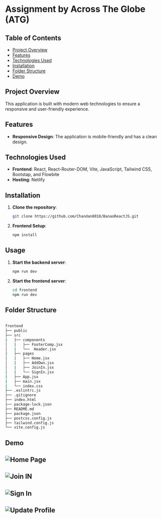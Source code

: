 # Assignment by Across The Globe (ATG)

## Table of Contents
- [Project Overview](#project-overview)
- [Features](#features)
- [Technologies Used](#technologies-used)
- [Installation](#installation)
- [Folder Structure](#folder-structure)
- [Demo](#demo)

## Project Overview
This application is built with modern web technologies to ensure a responsive and user-friendly experience.

## Features
- **Responsive Design**: The application is mobile-friendly and has a clean design.

## Technologies Used
- **Frontend**: React, React-Router-DOM, Vite, JavaScript, Tailwind CSS, Bootstap, and Flowbite
- **Hosting**: Netlify

## Installation

1. **Clone the repository**:
    ```bash
    git clone https://github.com/Chandan8018/BanaoReactJS.git

    ```

2. **Frontend Setup**:
    ```bash
    npm install
    ```

## Usage
1. **Start the backend server**:
    ```bash
    npm run dev
    ```

2. **Start the frontend server**:
    ```bash
    cd frontend
    npm run dev
    ```


## Folder Structure

```sh
  
frontend
├── public
├── src
|   ├── components
│   |   ├── FooterComp.jsx
│   |   └──  Header.jsx 
|   ├── pages
│   |   ├── Home.jsx
│   |   ├── AddOwn.jsx
│   |   ├── JoinIn.jsx
│   |   └── SignIn.jsx
|   ├── App.jsx
|   ├── main.jsx
|   └── index.css
├── .eslintrc.js
├── .gitignore
├── index.html
├── package-lock.json
├── README.md
├── package.json
├── postcss.config.js
├── tailwind.config.js
└── vite.config.js
```
## Demo

![Home Page](./public/home.png)
---
![Join IN](./public/joinin.png)
---
![Sign In](./public/signin.png)
---
![Update Profile](./public/addown.png)
---


